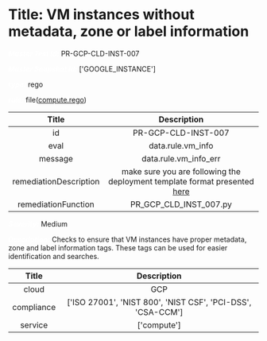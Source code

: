 



# Title: VM instances without metadata, zone or label information


***<font color="white">Master Test Id:</font>*** PR-GCP-CLD-INST-007

***<font color="white">Master Snapshot Id:</font>*** ['GOOGLE_INSTANCE']

***<font color="white">type:</font>*** rego

***<font color="white">rule:</font>*** file([compute.rego])  
  
  
  
  

|Title|Description|
| :---: | :---: |
|id|PR-GCP-CLD-INST-007|
|eval|data.rule.vm_info|
|message|data.rule.vm_info_err|
|remediationDescription|make sure you are following the deployment template format presented <a href='https://cloud.google.com/compute/docs/reference/rest/v1/instances' target='_blank'>here</a>|
|remediationFunction|PR_GCP_CLD_INST_007.py|


***<font color="white">Severity:</font>*** Medium

***<font color="white">Description:</font>*** Checks to ensure that VM instances have proper metadata, zone and label information tags. These tags can be used for easier identification and searches.  
  
  

|Title|Description|
| :---: | :---: |
|cloud|GCP|
|compliance|['ISO 27001', 'NIST 800', 'NIST CSF', 'PCI-DSS', 'CSA-CCM']|
|service|['compute']|



[compute.rego]: https://github.com/prancer-io/prancer-compliance-test/tree/master/google/cloud/compute.rego
